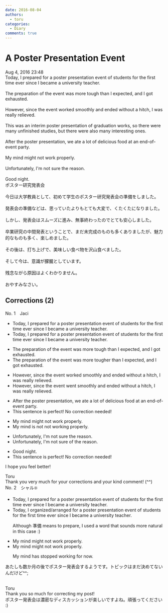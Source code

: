 ```yaml
---
date: 2016-08-04
authors:
  - toru
categories:
  - Diary
comments: true
---
```


# A Poster Presentation Event
<div class="date">Aug 4, 2016 23:48</div>
<div id="post"><div id="body_show_ori">
Today, I prepared for a poster presentation event of students for the first time ever since I became a university teacher.<br/><br/>The preparation of the event was more tough than I expected, and I got exhausted.<br/><br/>However, since the event worked smoothly and ended without a hitch, I was really relieved.<br/><br/>This was an interim poster presentation of graduation works, so there were many unfinished studies, but there were also many interesting ones.<br/><br/>After the poster presentation, we ate a lot of delicious food at an end-of-event party.<br/><br/>My mind might not work properly.<br/><br/>Unfortunately, I'm not sure the reason.<br/><br/>Good night.
</div></div>

<!-- more -->

<div id="post_ja"><div id="body_show_mo">
ポスター研究発表会<br/><br/>今日は大学教員として、初めて学生のポスター研究発表会の準備をしました。<br/><br/>発表会の準備などは、思っていたよりもとても大変で、くたくたになりました。<br/><br/>しかし、発表会はスムーズに進み、無事終わったのでとても安心しました。<br/><br/>卒業研究の中間発表ということで、まだ未完成のものも多くありましたが、魅力的なものも多く、楽しめました。<br/><br/>その後は、打ち上げで、美味しい食べ物を沢山食べました。<br/><br/>そして今は、意識が朦朧としています。<br/><br/>残念ながら原因はよくわかりません。<br/><br/>おやすみなさい。
</div></div>

## Corrections (2)
<div id="block"><div class="first_name"> No. 1　<span class="just_name">Jaci</span></div><div id="block2">
<ul class="correction_field">
<li class="incorrect">Today, I prepared for a poster presentation event of students for the first time ever since I became a university teacher.</li>
<li class="corrected correct">
Today, I prepared for a poster presentation event of students for the first time<span class="f_red"> <span class="sline">ever</span></span> since I became a university teacher.
</li>
</ul>
<ul class="correction_field">
<li class="incorrect">The preparation of the event was more tough than I expected, and I got exhausted.</li>
<li class="corrected correct">
The preparation of the event was <span class="f_red">more</span><span class="f_blue"> tougher</span> than I expected, and I got exhausted.
</li>
</ul>
<ul class="correction_field">
<li class="incorrect">However, since the event worked smoothly and ended without a hitch, I was really relieved.</li>
<li class="corrected correct">
However, since the event <span class="f_blue">went</span> smoothly and ended without a hitch, I was really relieved.
</li>
</ul>
<ul class="correction_field">
<li class="incorrect">After the poster presentation, we ate a lot of delicious food at an end-of-event party.</li>
<li class="corrected perfect">This sentence is perfect! No correction needed!</li>
</ul>
<ul class="correction_field">
<li class="incorrect">My mind might not work properly.</li>
<li class="corrected correct">
My mind <span class="f_blue">is not</span> not <span class="f_blue">working</span> properly.
</li>
</ul>
<ul class="correction_field">
<li class="incorrect">Unfortunately, I'm not sure the reason.</li>
<li class="corrected correct">
Unfortunately, I'm not sure <span class="f_blue">of</span> the reason.
</li>
</ul>
<ul class="correction_field">
<li class="incorrect">Good night.</li>
<li class="corrected perfect">This sentence is perfect! No correction needed!</li>
</ul>
<p class="comment_small">
 I hope you feel better!
</p>

</div><div class="name"><span class="just_name">Toru</span><br>
Thank you very much for your corrections and your kind comment! (^^)
</div>
</div>
<div id="block"><div class="first_name"> No. 2　<span class="just_name">シャル❇️</span></div><div id="block2">
<ul class="correction_field">
<li class="incorrect">Today, I prepared for a poster presentation event of students for the first time ever since I became a university teacher.</li>
<li class="corrected correct">
Today, I <span class="f_blue">organized/arranged</span> for a poster presentation event of students for the first time ever since I became a university teacher.
<p class="correction_comment">Although 準備 means to prepare, I used a word that sounds more natural in this case :)</p>
</li>
</ul>
<ul class="correction_field">
<li class="incorrect">My mind might not work properly.</li>
<li class="corrected correct">
My mind might not work properly.
<p class="correction_comment">My mind has stopped working for now.</p>
</li>
</ul>
<p class="comment_small">
 あたしも数か月の後でポスター発表会するようです。トピックはまだ決めてないんだけど^^;
 <br/>
 <br/>
</p>

</div><div class="name"><span class="just_name">Toru</span><br>
Thank you so much for correcting my post!<br/>ポスター発表会は濃密なディスカッションが楽しいですよね。頑張ってください :)
</div>
</div>
